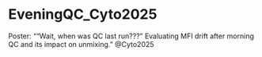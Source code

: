 # EveningQC_Cyto2025
Poster: ““Wait, when was QC last run???” Evaluating MFI drift after morning QC and its impact on unmixing.” @Cyto2025
